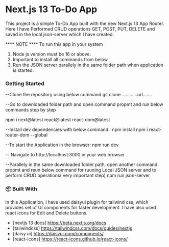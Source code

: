 #  Next.js 13 To-Do App

This project is a simple To-Do App built with the new Next.js 13 App Router. Here I have  Performed CRUD operations GET, POST, PUT, DELETE and saved in the local json-server which I have created.

**** NOTE ****
To run this app in your system 
1. Node js version must be 16 or above.
2. Important to install all commands from below.
3. Run the JSON server parallely in the same folder path when application is started. 

### Getting Started

--Clone the repository using below command
git clone ............url.......

--Go to downloaded folder path and open command propmt and run below commands step by step

npm i next@latest react@latest react-dom@latest

--Install dev dependencies with below command : 
npm install
npm i react-router-dom --global

--To start the Application in the browser:
npm run dev

-- Navigate to http://localhost:3000 in your web browser

--Parallely in the same downloaded folder path, open another command propmt and reun below command for ruuning Local JSON server and to perform CRUD operations( very important step)
npm run json-server

### 📦 Built With
In this Application, I have used daisyui plugin for tailwind css, which provides set of UI components for faster development.
I have also used react icons for Edit and Delete buttons.
- [nextjs 13 docs] https://beta.nextjs.org/docs
- [tailwindcss] https://tailwindcss.com/docs/guides/nextjs
- [daisy ui] https://daisyui.com/components/
- [react-icons] https://react-icons.github.io/react-icons/
